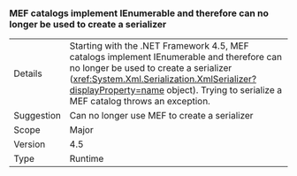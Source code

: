 ### MEF catalogs implement IEnumerable and therefore can no longer be used to create a serializer

|   |   |
|---|---|
|Details|Starting with the .NET Framework 4.5, MEF catalogs implement IEnumerable and therefore can no longer be used to create a serializer (<xref:System.Xml.Serialization.XmlSerializer?displayProperty=name> object). Trying to serialize a MEF catalog throws an exception.|
|Suggestion|Can no longer use MEF to create a serializer|
|Scope|Major|
|Version|4.5|
|Type|Runtime|

